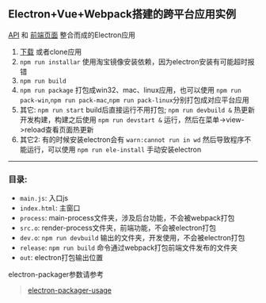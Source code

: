 ## Electron+Vue+Webpack搭建的跨平台应用实例

[API](https://github.com/wxul/mytools-api) 和 [前端页面](https://github.com/wxul/mytools-vue)
整合而成的Electron应用

1. [下载](https://github.com/wxul/mytools-electron/archive/master.zip) 或者clone应用
2. `npm run installar` 使用淘宝镜像安装依赖，因为electron安装有可能超时报错
2. `npm run build` 
3. `npm run package` 打包成win32、mac、linux应用，也可以使用 `npm run pack-win`,`npm run pack-mac`,`npm run pack-linux`分别打包成对应平台应用
4. 其它: `npm run start` build后直接运行不用打包; `npm run devbuild &` 热更新开发构建，构建之后使用 `npm run devstart &` 运行，然后在菜单->view->reload查看页面热更新
5. 其它2: 有的时候安装electron会有 `warn:cannot run in wd` 然后导致程序不能运行，可以使用 `npm run ele-install` 手动安装electron

***

### 目录:
* `main.js`: 入口js
* `index.html`: 主窗口
* `process`: main-process文件夹，涉及后台功能，不会被webpack打包
* `src.o`: render-process文件夹，前端功能，不会被electron打包
* `dev.o`: `npm run devbuild` 输出的文件夹，开发使用，不会被electron打包
* `release`: `npm run build` 命令通过webpack打包前端文件发布的文件夹
* `out`: electron打包输出位置

electron-packager参数请参考 
> [electron-packager-usage](https://github.com/electron-userland/electron-packager/blob/master/usage.txt)